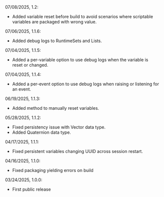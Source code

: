 07/08/2025, 1.2:
 - Added variable reset before build to avoid scenarios where scriptable variables are packaged with wrong value.

07/06/2025, 1.1.6:
 - Added debug logs to RuntimeSets and Lists.

07/04/2025, 1.1.5:
 - Added a per-variable option to use debug logs when the variable is reset or changed.

07/04/2025, 1.1.4:
 - Added a per-event option to use debug logs when raising or listening for an event.

06/19/2025, 1.1.3:
 - Added method to manually reset variables.

05/28/2025, 1.1.2:
 - Fixed persistency issue with Vector data type.
 - Added Quaternion data type.

04/17/2025, 1.1.1:
 - Fixed persistent variables changing UUID across session restart.

04/16/2025, 1.1.0:
 - Fixed packaging yielding errors on build

03/24/2025, 1.0.0:
 - First public release